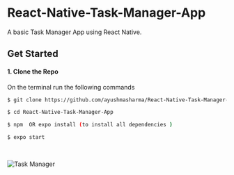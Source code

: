 # React-Native-Task-Manager-App

A basic Task Manager App using React Native.

## Get Started

#### 1. Clone the Repo

On the terminal run the following commands

```sh
$ git clone https://github.com/ayushmasharma/React-Native-Task-Manager-App.git

$ cd React-Native-Task-Manager-App

$ npm  OR expo install (to install all dependencies )

$ expo start

```
<br>

![Task Manager](https://user-images.githubusercontent.com/68046853/125198649-6732b600-e280-11eb-9f5e-4390a28262c3.gif)


